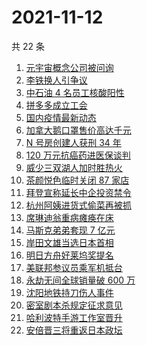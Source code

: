 # 2021-11-12

共 22 条

<!-- BEGIN -->
<!-- 最后更新时间 Fri Nov 12 2021 11:06:56 GMT+0800 (China Standard Time) -->

1. [元宇宙概念公司被问询](https://www.zhihu.com/search?q=元宇宙)
1. [李铁换人引争议](https://www.zhihu.com/search?q=李铁)
1. [中石油 4 名员工核酸阳性](https://www.zhihu.com/search?q=北京疫情)
1. [拼多多成立工会](https://www.zhihu.com/search?q=拼多多)
1. [国内疫情最新动态](https://www.zhihu.com/search?q=疫情)
1. [加拿大鹅口罩售价高达千元](https://www.zhihu.com/search?q=加拿大鹅)
1. [N 号房创建人获刑 34 年](https://www.zhihu.com/search?q=n号房)
1. [120 万元抗癌药进医保谈判](https://www.zhihu.com/search?q=医保谈判)
1. [威少三双湖人加时胜热火](https://www.zhihu.com/search?q=湖人)
1. [茶颜悦色临时关闭 87 家店](https://www.zhihu.com/search?q=茶颜悦色)
1. [拜登宣称延长中企投资禁令](https://www.zhihu.com/search?q=中企投资禁令)
1. [杭州阿姨进货式偷菜再被抓](https://www.zhihu.com/search?q=杭州阿姨偷菜)
1. [席琳迪翁重病瘫痪在床](https://www.zhihu.com/search?q=席琳迪翁)
1. [马斯克弟弟套现 7 亿元](https://www.zhihu.com/search?q=马斯克弟弟)
1. [岸田文雄当选日本首相](https://www.zhihu.com/search?q=岸田文雄)
1. [明日方舟好莱坞奖提名](https://www.zhihu.com/search?q=明日方舟)
1. [美联邦参议员乘军机抵台](https://www.zhihu.com/search?q=美联邦参议员抵台)
1. [永劫无间全球销量破 600 万](https://www.zhihu.com/search?q=永劫无间)
1. [沈阳地铁持刀伤人事件](https://www.zhihu.com/search?q=沈阳地铁)
1. [密室剧本杀规定征求意见](https://www.zhihu.com/search?q=剧本杀)
1. [哈利波特手游工作室晋升](https://www.zhihu.com/search?q=哈利波特魔法觉醒)
1. [安倍晋三将重返日本政坛](https://www.zhihu.com/search?q=安倍晋三)

<!-- END -->
